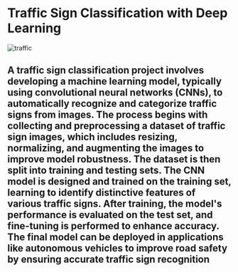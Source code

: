 # Traffic Sign Classification with Deep Learning

![traffic](https://github.com/NISAMLC/Deep-Learning-Projects/assets/61561337/004249d3-9dca-422e-a9ef-3c86905d645b)


## A traffic sign classification project involves developing a machine learning model, typically using convolutional neural networks (CNNs), to automatically recognize and categorize traffic signs from images. The process begins with collecting and preprocessing a dataset of traffic sign images, which includes resizing, normalizing, and augmenting the images to improve model robustness. The dataset is then split into training and testing sets. The CNN model is designed and trained on the training set, learning to identify distinctive features of various traffic signs. After training, the model's performance is evaluated on the test set, and fine-tuning is performed to enhance accuracy. The final model can be deployed in applications like autonomous vehicles to improve road safety by ensuring accurate traffic sign recognition

